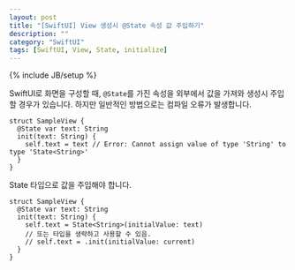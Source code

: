 ```yaml
---
layout: post
title: "[SwiftUI] View 생성시 @State 속성 값 주입하기"
description: ""
category: "SwiftUI"
tags: [SwiftUI, View, State, initialize]
---
```

{% include JB/setup %}

SwiftUI로 화면을 구성할 때, `@State`를 가진 속성을 외부에서 값을 가져와 생성시 주입할 경우가 있습니다. 하지만 일반적인 방법으로는 컴파일 오류가 발생합니다.

```
struct SampleView {
  @State var text: String
  init(text: String) {
    self.text = text // Error: Cannot assign value of type 'String' to type 'State<String>'  
  }
}
```

State 타입으로 값을 주입해야 합니다.

```
struct SampleView {
  @State var text: String
  init(text: String) {
    self.text = State<String>(initialValue: text)
    // 또는 타입을 생략하고 사용할 수 있음.
    // self.text = .init(initialValue: current)
  }
}
```

